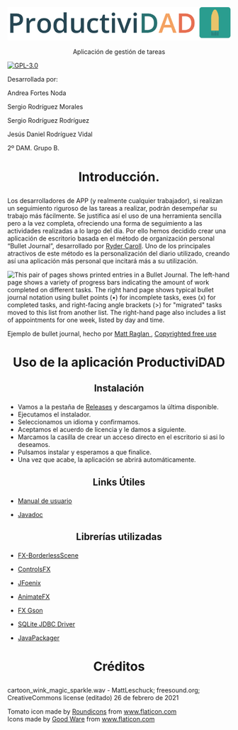 <p align="center"><img src="/github_images/header.png" width=""/></p>

<p align="center">Aplicación de gestión de tareas</p>

[![GPL-3.0](https://img.shields.io/badge/license-GPL--3.0-%250778B9.svg)](https://www.gnu.org/licenses/gpl-3.0.html)

Desarrollada por:

Andrea Fortes Noda

Sergio Rodríguez Morales

Sergio Rodríguez Rodríguez

Jesús Daniel Rodríguez Vidal

2º DAM. Grupo B.

# <p align="center">Introducción.</p>



Los desarrolladores de APP (y realmente cualquier trabajador), si realizan un seguimiento riguroso de las tareas a realizar, podrán desempeñar su trabajo más fácilmente. Se justifica así el uso de una herramienta sencilla pero a la vez completa, ofreciendo una forma de seguimiento a las actividades realizadas a lo largo del día. Por ello hemos decidido crear una aplicación de escritorio basada en el método de organización personal “Bullet Journal”, desarrollado por [Ryder Caroll](https://bulletjournal.com/). Uno de los principales atractivos de este método es la personalización del diario utilizado, creando así una aplicación más personal que incitará más a su utilización.

 ![This pair of pages shows printed entries in a Bullet Journal. The left-hand page shows a variety of progress bars indicating the amount of work completed on different tasks. The right hand page shows typical bullet journal notation using bullet points (•) for incomplete tasks, exes (x) for completed tasks, and right-facing angle brackets (>) for "migrated" tasks moved to this list from another list. The right-hand page also includes a list of appointments for one week, listed by day and time.](https://lh4.googleusercontent.com/72mGT4AtYNRQQB_fEKrVV6d8F9mDKp0B8QS1zqd1fyLqflmdi3n_ilENf8HRxxjRnzkfwXhj7JEe3v1zhkpd10eiWa0WxI8dM2u789jLc64sK9OJEDBDs7fiO4UTYSKpu84zRn3r)

Ejemplo de bullet journal, hecho por [Matt Raglan ](https://unsplash.com/photos/8OVDzMGB_kw), [Copyrighted free use](https://unsplash.com/license)

# <p align="center">Uso de la aplicación ProductiviDAD</p>







## <p align="center"> Instalación</p>
* Vamos a la pestaña de [Releases](https://github.com/dam-dad/ProductiviDAD/releases) y descargamos la última disponible.
* Ejecutamos el instalador.
* Seleccionamos un idioma y confirmamos.
* Aceptamos el acuerdo de licencia y le damos a siguiente.
* Marcamos la casilla de crear un acceso directo en el escritorio si asi lo deseamos.
* Pulsamos instalar y esperamos a que finalice.
* Una vez que acabe, la aplicación se abrirá automáticamente.

## <p align="center"> Links Útiles</p>



- [Manual de usuario](https://github.com/dam-dad/ProductiviDAD/blob/main/USERMANUAL.md)

- [Javadoc](https://dam-dad.github.io/ProductiviDAD/apidocs/)

  

## <p align="center"> Librerías utilizadas</p>

- [FX-BorderlessScene](https://github.com/goxr3plus/FX-BorderlessScene)
- [ControlsFX](https://github.com/controlsfx/controlsfx)

- [JFoenix](https://github.com/sshahine/JFoenix)

- [AnimateFX](https://github.com/Typhon0/AnimateFX)

- [FX Gson](https://github.com/joffrey-bion/fx-gson)

- [SQLite JDBC Driver](https://github.com/xerial/sqlite-jdbc)

- [JavaPackager](https://github.com/fvarrui/JavaPackager)

  

# <p align="center">Créditos</p> 



cartoon_wink_magic_sparkle.wav - MattLeschuck; freesound.org; CreativeCommons license
(editado)
26 de febrero de 2021



<div>Tomato icon made by <a href="https://www.flaticon.com/authors/roundicons" title="Roundicons">Roundicons</a> from <a href="https://www.flaticon.com/" title="Flaticon">www.flaticon.com</a></div>
<div>Icons made by <a href="" title="Good Ware">Good Ware</a> from <a href="https://www.flaticon.com/" title="Flaticon">www.flaticon.com</a></div>
